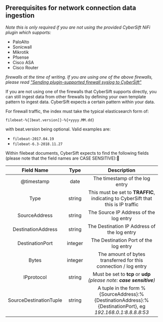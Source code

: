 ## Prerequisites for network connection data ingestion

*Note this is only required if you are not using the provided CyberSift NiFi plugin which supports:*

* PaloAlto
* Sonicwall
* Mikrotik
* Pfsense
* Cisco ASA 
* Cisco Router 

*firewalls at the time of writing. If you are using one of the above firewalls, please read ["Sending plugin-supported firewall syslog to CyberSift"](https://gettingstarted.cybersift.io/docs/syslog_parser.md)*

If you are not using one of the firewalls that CyberSift supports directly, you can still ingest data from other firewalls by defining your own template pattern to ingest data. CyberSift expects a certain pattern within your data.

For firewall traffic, the index must take the typical elasticsearch form of:

`filebeat-%{[beat.version]}-%{+yyyy.MM.dd}`

with beat.version being optional. Valid examples are:

* `filebeat-2017.04.19`
* `filebeat-6.3-2018.11.27`

Within filebeat documents, CyberSift expects to find the following fields (please note that the field names are CASE SENSITIVE):


| Field Name | Type | Description |
| :--------: | :--: | :---------: |
| @timestamp | date | The timestamp of the log entry |
| Type | string | This must be set to **TRAFFIC**, indicating to CyberSift that this is IP traffic |
| SourceAddress | string | The Source IP Address of the log entry |
| DestinationAddress | string | The Destination IP Address of the log entry |
| DestinationPort | integer | The Destination Port of the log entry |
| Bytes | integer | The amount of bytes transferred for this connection / log entry |
| IPprotocol | string | Must be set to **tcp** or **udp** *(please note: **case sensitive**)* |
| SourceDestinationTuple | string | A tuple in the form %{SourceAddress}:%{DestinationAddress}:%{DestinationPort}, eg *192.168.0.1:8.8.8.8:53* |